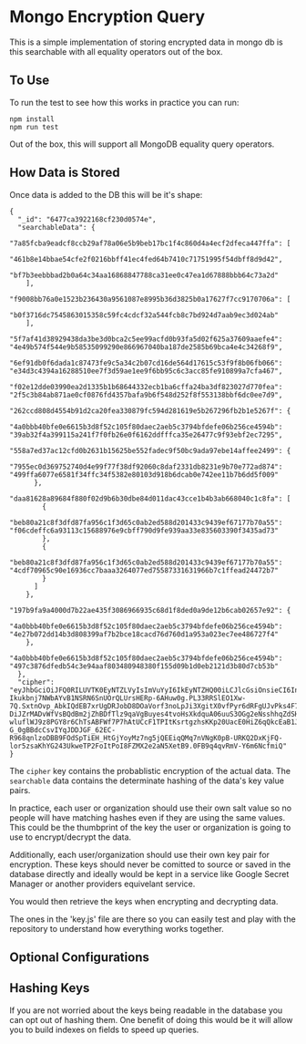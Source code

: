 # Mongo Encryption Query

This is a simple implementation of storing encrypted data in mongo db is this searchable with all equality operators out of the box.

## To Use

To run the test to see how this works in practice you can run:
```
npm install
npm run test
```

Out of the box, this will support all MongoDB equality query operators.

## How Data is Stored

Once data is added to the DB this will be it's shape:
```
{
  "_id": "6477ca3922168cf230d0574e",
  "searchableData": {
    "7a85fcba9eadcf8ccb29af78a06e5b9beb17bc1f4c860d4a4ecf2dfeca447ffa": [
      "461b8e14bbae54cfe2f0216bbff41ec4fed64b7410c71751995f54dbff8d9d42",
      "bf7b3eebbbad2b0a64c34aa16868847788ca31ee0c47ea1d67888bbb64c73a2d"
    ],
    "f9008bb76a0e1523b236430a9561087e8995b36d3825b0a17627f7cc9170706a": [
      "b0f3716dc7545863015358c59fc4cdcf32a544fcb8c7bd924d7aab9ec3d024ab"
    ],
    "5f7af41d38929438da3be3d0bca2c5ee99acfd0b93fa5d02f625a37609aaefe4": "4e49b574f544e9b58535099290e866967040ba187de2585b69bca4e4c34268f9",
    "6ef91db0f6dada1c87473fe9c5a34c2b07cd16de564d17615c53f9f8b06fb066": "e34d3c4394a16288510ee7f3d59ae1ee9f6bb95c6c3acc85fe910899a7cfa467",
    "f02e12dde03990ea2d1335b1b68644332ecb1ba6cffa24ba3df823027d770fea": "2f5c3b84ab871ae0cf0876fd4357bafa9b6f548d252f8f553138bbf6dc0ee7d9",
    "262ccd808d4554b91d2ca20fea330879fc594d281619e5b267296fb2b1e5267f": {
      "4a0bbb40bfe0e6615b3d8f52c105f80daec2aeb5c3794bfdefe06b256ce4594b": "39ab32f4a399115a241f7f0fb26e0f6162ddfffca35e26477c9f93ebf2ec7295",
      "558a7ed37ac12cfd0b2631b15625be552fadec9f50bc9ada97ebe14affee2499": {
        "7955ec0d369752740d4e99f77f38df92060c8daf2331db8231e9b70e772ad874": "499ffa6077e6581f34ffc34f5382e80103d918b6dcab0e742ee11b7b6dd5f009"
      },
      "daa81628a89684f880f02d9b6b30dbe84d011dac43cce1b4b3ab668040c1c8fa": [
        {
          "beb80a21c8f3dfd87fa956c1f3d65c0ab2ed588d201433c9439ef67177b70a55": "f06cdeffc6a93113c15688976e9cbff790d9fe939aa33e835603390f3435ad73"
        },
        {
          "beb80a21c8f3dfd87fa956c1f3d65c0ab2ed588d201433c9439ef67177b70a55": "4cdf70965c90e16936cc7baaa3264077ed75587331631966b7c1ffead24472b7"
        }
      ]
    },
    "197b9fa9a4000d7b22ae435f3086966935c68d1f8ded0a9de12b6cab02657e92": {
      "4a0bbb40bfe0e6615b3d8f52c105f80daec2aeb5c3794bfdefe06b256ce4594b": "4e27b072dd14b3d808399af7b2bce18cacd76d760d1a953a023ec7ee486727f4"
    },
    "4a0bbb40bfe0e6615b3d8f52c105f80daec2aeb5c3794bfdefe06b256ce4594b": "497c3876dfedb54c3e94aaf803480948380f155d09b1d0eb2121d3b80d7cb53b"
  },
  "cipher": "eyJhbGciOiJFQ0RILUVTK0EyNTZLVyIsImVuYyI6IkEyNTZHQ00iLCJlcGsiOnsieCI6InJHMklkNGM5RGlaVm55RktrUEFyY0xGYUZOYW1LVXN3Q1VLRURORF9yeW8iLCJjcnYiOiJYMjU1MTkiLCJrdHkiOiJPS1AifX0.A0_xvwWjhU-Ikukbnj7NWbAYvB1NSRN6SnUOrQLUrsHERp-6AHuw0g.PL33RRSlEO1Xw-7Q.SxtnOvp_AbkIQdEB7xrUgDRJobD8DOaVorf3noLpJi3XgitX0vfPyr6dRFgUJvPks4F7y3z24Vktp4pe3rPisksOo1TSKPV7JFEjDQjh2TV8JIjxs6DJSPcCoMztJxA1lFZ7DPk8cwGyCu19xQFg1hDqYZFsUCs5bjXpW_C1G00vhxnQcHw40m-DiJZrMADvWfVsBQdBm2jZhBDfTlz9qaVgBuyes4tvoHsXkdquA06uuS3OGg2eNsshhqZdSH-wluflWJ9z8PGY8r6ChTsABFWf7P7hAtUCcF1TPItKsrtgzhsKKp20UacE0HiZ6qQkcEaB1JzHl6NyeffHJLt_Tt4g_cJ7xOTe3x_iW7ibcpPLpu7AaHhqpAwS8mb1f5AuFm_a0WQRf7EX2cKR6hq1xMci5KXG5RhFUZJUHKzyLY-G_0gBBdcCsvIYqJDDJGF_62EC-R968qnlzoDBB9FOdSpTiEH_HtGjYoyMz7ng5jQEEiqQMq7nVNgK0pB-URKQ2DxKjFQ-lor5zsaKhYG243UkweTP2FoItPoI8FZMX2e2aN5XetB9.0FB9q4qvRmV-Y6m6NcfmiQ"
}
```

The `cipher` key contains the probablistic encryption of the actual data. The `searchable` data contains the determinate hashing of the data's key value pairs. 

In practice, each user or organization should use their own salt value so no people will have matching hashes even if they are using the same values. This could be the thumbprint of the key the user or organization is going to use to encrypt/decrypt the data.

Additionally, each user/organization should use their own key pair for encryption. These keys should never be comitted to source or saved in the database directly and ideally would be kept in a service like Google Secret Manager or another providers equivelant service. 

You would then retrieve the keys when encrypting and decrypting data.

The ones in the 'key.js' file are there so you can easily test and play with the repository to understand how everything works together.

## Optional Configurations

## Hashing Keys
If you are not worried about the keys being readable in the database you can opt out of hashing them. One benefit of doing this would be it will allow you to build indexes on fields to speed up queries.
